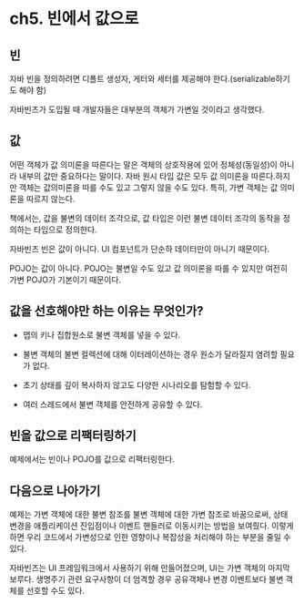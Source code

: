 # ch5.  빈에서 값으로

## 빈
자바 빈을 정의하려면 디폴트 생성자, 게터와 세터를 제공해야 한다.(serializable하기도 해야 함)

자바빈즈가 도입될 때 개발자들은 대부분의 객체가 가변일 것이라고 생각했다.

## 값
어떤 객체가 값 의미론을 따른다는 말은 객체의 상호작용에 있어 정체성(동일성)이 아니라 내부의 값만 중요하다는 말이다. 자바 원시 타입 값은 모두 값 의미론을 따른다.하지만 객체는 값의미론을 따를 수도 있고 그렇지 않을 수도 있다. 특히, 가변 객체는 값 의미론을 따르지 않는다.

책에서는, 값을 불변의 데이터 조각으로, 값 타입은 이런 불변 데이터 조각의 동작을 정의하는 타입으로 정의한다.

자바빈즈 빈은 값이 아니다. UI 컴포넌트가 단순하 데이터만이 아니기 때문이다.

POJO는 값이 아니다. POJO는 불변일 수도 있고 값 의미론을 따를 수 있지만 여전히 가변 POJO가 기본이기 때문이다.

## 값을 선호해야만 하는 이유는 무엇인가?
- 맵의 키나 집합원소로 불변 객체를 넣을 수 있다.

- 불변 객체의 불변 컬렉션에 대해 이터레이션하는 경우 원소가 달라질지 염려할 필요가 없다.

- 초기 상태를 깊이 복사하지 않고도 다양한 시나리오를 탐험할 수 있다.

- 여러 스레드에서 불변 객체를 안전하게 공유할 수 있다.

## 빈을 값으로 리팩터링하기
예제에서는 빈이나 POJO를 값으로 리팩터링한다.

## 다음으로 나아가기
예제는 가변 객체에 대한 불변 참조를 불변 객체에 대한 가변 참조로 바꿈으로써, 상태 변경을 애플리케이션 진입점이나 이벤트 핸들러로 이동시키는 방법을 보여줬다. 이렇게 하면 우리 코드에서 가변성으로 인한 영향이나 복잡성을 처리해야 하는 부분을 줄일 수 있다.

자바빈즈는 UI 프레임워크에서 사용하기 위해 만들어졌으며, UI는 가변 객체의 마지막 보루다. 생명주기 관련 요구사항이 더 엄격할 경우 공유객체나 변경 이벤트보다 불변 객체를 선호할 수도 있다.
